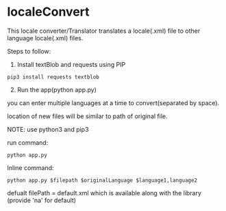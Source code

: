 # localeConvert
This locale converter/Translator translates a locale(.xml) file to other language locale(.xml) files.

Steps to follow:

1. Install textBlob and requests using PIP

```pip3 install requests textblob```

2. Run the app(python app.py)

you can enter multiple languages at a time to convert(separated by space).

location of new files will be similar to path of original file.

NOTE: use python3 and pip3

run command: 

`python app.py`

Inline command: 

`python app.py $filepath $originalLanguage $language1,language2`

defualt filePath = default.xml which is available along with the library (provide 'na' for default)
